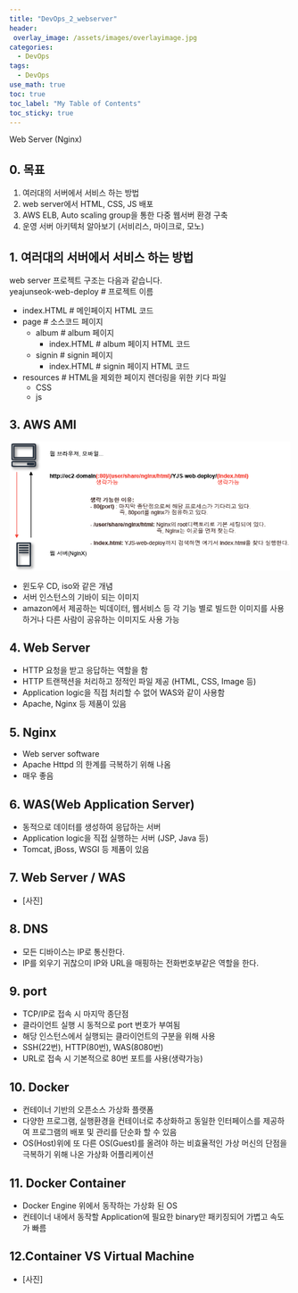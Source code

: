 ```yaml
---
title: "DevOps_2_webserver"
header:
 overlay_image: /assets/images/overlayimage.jpg
categories:
  - DevOps
tags:
  - DevOps
use_math: true
toc: true
toc_label: "My Table of Contents"
toc_sticky: true
---
```

Web Server (Nginx)


## 0. 목표
1. 여러대의 서버에서 서비스 하는 방법
2. web server에서 HTML, CSS, JS 배포
3. AWS ELB, Auto scaling group을 통한 다중 웹서버 환경 구축
4. 운영 서버 아키텍처 알아보기 (서비리스, 마이크로, 모노)

## 1. 여러대의 서버에서 서비스 하는 방법
web server 프로젝트 구조는 다음과 같습니다.  
yeajunseok-web-deploy # 프로젝트 이름
- index.HTML          # 메인페이지 HTML 코드
- page                # 소스코드 페이지  
  - album             # album 페이지  
    - index.HTML      # album 페이지 HTML 코드
  - signin            # signin 페이지
    - index.HTML      # signin 페이지 HTML 코드
- resources           # HTML을 제외한 페이지 렌더링을 위한 키다 파일
  - CSS  
  - js  



## 3. AWS AMI

![webserver_1](/assets/images/day2.jpg)



* 윈도우 CD, iso와 같은 개념
* 서버 인스턴스의 기바이 되는 이미지
* amazon에서 제공하는 빅데이터, 웹서비스 등 각 기능 별로 빌드한 이미지를 사용하거나 다른 사람이 공유하는 이미지도 사용 가능

## 4. Web Server
* HTTP 요청을 받고 응답하는 역할을 함
* HTTP 트랜잭션을 처리하고 정적인 파일 제공 (HTML, CSS, Image 등)
* Application logic을 직접 처리할 수 없어 WAS와 같이 사용함
* Apache, Nginx 등 제품이 있음

## 5. Nginx
* Web server software
* Apache Httpd 의 한계를 극복하기 위해 나옴
* 매우 좋음

## 6. WAS(Web Application Server)
* 동적으로 데이터를 생성하여 응답하는 서버
* Application logic을 직접 실행하는 서버 (JSP, Java 등)
* Tomcat, jBoss, WSGI 등 제품이 있음

## 7. Web Server / WAS
* [사진]

## 8. DNS
* 모든 디바이스는 IP로 통신한다.
* IP를 외우기 귀찮으미 IP와 URL을 매핑하는 전화번호부같은 역할을 한다.

## 9. port
* TCP/IP로 접속 시 마지막 종단점
* 클라이언트 실행 시 동적으로 port 번호가 부여됨
* 해당 인스턴스에서 실행되는 클라이언트의 구분을 위해 사용
* SSH(22번), HTTP(80번), WAS(8080번)
* URL로 접속 시 기본적으로 80번 포트를 사용(생략가능)

## 10. Docker
* 컨테이너 기반의 오픈소스 가상화 플랫폼
* 다양한 프로그램, 실행환경을 컨테이너로 추상화하고 동일한 인터페이스를 제공하여 프로그램의 배포 및 관리를 단순화 할 수 있음
* OS(Host)위에 또 다른 OS(Guest)를 올려야 하는 비효율적인 가상 머신의 단점을 극복하기 위해 나온 가상화 어플리케이션

## 11. Docker Container
* Docker Engine 위에서 동작하는 가상화 된 OS
* 컨테이너 내에서 동작할 Application에 필요한 binary만 패키징되어 가볍고 속도가 빠름

## 12.Container VS Virtual Machine
* [사진]
